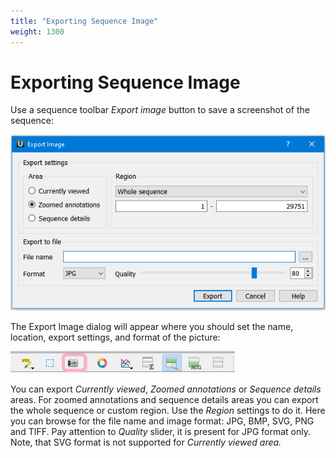 ```yaml
---
title: "Exporting Sequence Image"
weight: 1300
---
```



# Exporting Sequence Image

Use a sequence toolbar _Export image_ button to save a screenshot of the sequence:


![](/images/65929444/96665867.png)

The Export Image dialog will appear where you should set the name, location, export settings, and format of the picture:


![](/images/65929444/96665870.png)

You can export _Currently viewed_, _Zoomed annotations_ or _Sequence details_ areas.  For zoomed annotations and sequence details areas you can export the whole sequence or custom region. Use the _Region_ settings to do it.
Here you can browse for the file name and image format: JPG, BMP, SVG, PNG and TIFF.
Pay attention to _Quality_ slider, it is present for JPG format only. Note, that SVG format is not supported for _Currently viewed area._
